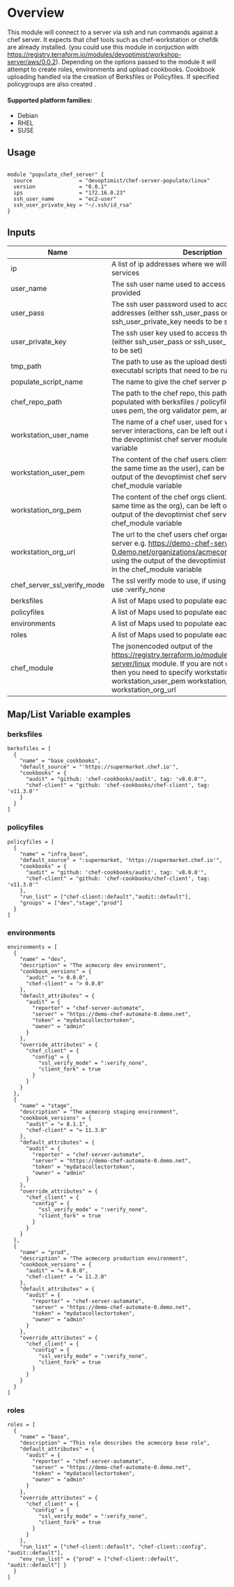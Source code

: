 # Overview
This module will connect to a server via ssh and run commands against a chef server. It expects that chef tools such as chef-workstation or chefdk are already installed. (you could use this module in conjuction with https://registry.terraform.io/modules/devoptimist/workshop-server/aws/0.0.2). Depending on the options passed to the module it will attempt to create roles, environments and upload cookbooks. Cookbook uploading handled via the creation of Berksfiles or Policyfiles. If specified policygroups are also created .
#### Supported platform families:
  * Debian
  * RHEL
  * SUSE

## Usage

```hcl

module "populate_chef_server" {
  source               = "devoptimist/chef-server-populate/linux"
  version              = "0.0.1"
  ips                  = "172.16.0.23"
  ssh_user_name        = "ec2-user"
  ssh_user_private_key = "~/.ssh/id_rsa"
}
```

## Inputs

| Name | Description | Type | Default | Required |
|------|-------------|------|---------|----------|
|ip|A list of ip addresses where we will install hab and run services|list|[]|no|
|user_name|The ssh user name used to access the ip addresses provided|string||yes|
|user_pass|The ssh user password used to access the ip addresses (either ssh_user_pass or ssh_user_private_key needs to be set)|string|""|no|
|user_private_key|The ssh user key used to access the ip addresses (either ssh_user_pass or ssh_user_private_key needs to be set)|string|""|no|
|tmp_path|The path to use as the upload destination for any executabl scripts that need to be run|string|/var/tmp|no|
|populate_script_name|The name to give the chef server populate script|string|chef_server_populate.sh|no|
|chef_repo_path|The path to the chef repo, this path is created and populated with berksfiles / policyfiles, the workstation uses pem, the org validator pem, and the knife.rb|string|/var/tmp/chef_workstation/chef-repo|no|
|workstation_user_name|The name of a chef user, used for workstation -> chef server interactions, can be left out if using the output of the devoptimist chef server module in the chef_module variable|string||yes|
|workstation_user_pem|The content of the chef users client.pem (created at the same time as the user), can be left out if using the output of the devoptimist chef server module in the chef_module variable|string||yes|
|workstation_org_pem|The content of the chef orgs client.pem (created at the same time as the org), can be left out if using the output of the devoptimist chef server module in the chef_module variable|string||yes|
|workstation_org_url|The url to the chef users chef organisation on the chef server e.g. https://demo-chef-server-0.demo.net/organizations/acmecorp, can be left out if using the output of the devoptimist chef server module in the chef_module variable|string||yes|
|chef_server_ssl_verify_mode|The ssl verify mode to use, if using self signed certs use :verify_none|string|:verify_none|no|
|berksfiles|A list of Maps used to populate each berksfile|list|[]|no|
|policyfiles|A list of Maps used to populate each policyfile|list|[]|no|
|environments|A list of Maps used to populate each environments|list|[]|no|
|roles|A list of Maps used to populate each environments|list|[]|no|
|chef_module|The jsonencoded output of the https://registry.terraform.io/modules/devoptimist/chef-server/linux module. If you are not using this module then you need to specify workstation_user_name workstation_user_pem workstation_org_pem and workstation_org_url|string||no|
## Map/List Variable examples

### berksfiles

```hcl
berksfiles = [
  {
    "name" = "base_cookbooks",
    "default_source" = "'https://supermarket.chef.io'",
    "cookbooks" = {
      "audit" = "github: 'chef-cookbooks/audit', tag: 'v8.0.0'",
      "chef-client" = "github: 'chef-cookbooks/chef-client', tag: 'v11.3.0'"
    }
  }
]
```

### policyfiles

```hcl
policyfiles = [
  {
    "name" = "infra_base",
    "default_source" = ":supermarket, 'https://supermarket.chef.io'",
    "cookbooks" = {
      "audit" = "github: 'chef-cookbooks/audit', tag: 'v8.0.0'",
      "chef-client" = "github: 'chef-cookbooks/chef-client', tag: 'v11.3.0'"
    },
    "run_list" = ["chef-client::default","audit::default"],
    "groups" = ["dev","stage","prod"]
  }
]
```

### environments

```hcl
environments = [
  {
    "name" = "dev",
    "description" = "The acmecorp dev environment",
    "cookbook_versions" = {
      "audit" = "> 0.0.0",
      "chef-client" = "> 0.0.0"
    },
    "default_attributes" = {
      "audit" = {
        "reporter" = "chef-server-automate",
        "server" = "https://demo-chef-automate-0.demo.net",
        "token" = "mydatacollectortoken",
        "owner" = "admin"
      }
    },
    "override_attributes" = {
      "chef_client" = {
        "config" = {
          "ssl_verify_mode" = ":verify_none",
          "client_fork" = true
        }
      }
    }
  },
  {
    "name" = "stage",
    "description" = "The acmecorp staging environment",
    "cookbook_versions" = {
      "audit" = "= 8.1.1",
      "chef-client" = "= 11.3.0"
    },
    "default_attributes" = {
      "audit" = {
        "reporter" = "chef-server-automate",
        "server" = "https://demo-chef-automate-0.demo.net",
        "token" = "mydatacollectortoken",
        "owner" = "admin"
      }
    },
    "override_attributes" = {
      "chef_client" = {
        "config" = {
          "ssl_verify_mode" = ":verify_none",
          "client_fork" = true
        }
      }
    }
  },
  {
    "name" = "prod",
    "description" = "The acmecorp production environment",
    "cookbook_versions" = {
      "audit" = "= 8.0.0",
      "chef-client" = "= 11.2.0"
    },
    "default_attributes" = {
      "audit" = {
        "reporter" = "chef-server-automate",
        "server" = "https://demo-chef-automate-0.demo.net",
        "token" = "mydatacollectortoken",
        "owner" = "admin"
      }
    },
    "override_attributes" = {
      "chef_client" = {
        "config" = {
          "ssl_verify_mode" = ":verify_none",
          "client_fork" = true
        }
      }
    }
  }
]
```

### roles

```hcl
roles = [
  {
    "name" = "base",
    "description" = "This role describes the acmecorp base role",
    "default_attributes" = {
      "audit" = {
        "reporter" = "chef-server-automate",
        "server" = "https://demo-chef-automate-0.demo.net",
        "token" = "mydatacollectortoken",
        "owner" = "admin"
      }
    },
    "override_attributes" = {
      "chef_client" = {
        "config" = {
          "ssl_verify_mode" = ":verify_none",
          "client_fork" = true
        }
      }
    },
    "run_list" = ["chef-client::default", "chef-client::config", "audit::default"],
    "env_run_list" = {"prod" = ["chef-client::default", "audit::default"] }
  }
]
```
